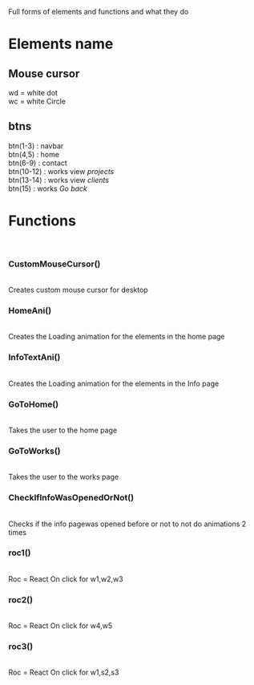 Full forms of elements and functions and what they do

<h1>Elements name</h1>
<h2>Mouse cursor</h2>
wd = white dot <br>
wc = white Circle

<h2>btns</h2>

btn(1-3)   : navbar <br>
btn(4,5)   : home <br>
btn(6-9)   : contact <br>
btn(10-12) : works view *projects*<br>
btn(13-14) : works view *clients*<br>
btn(15)    : works      *Go* *back*<br>

<h1>Functions</h1> <br>

<h3>CustomMouseCursor()</h3> <br>
Creates custom mouse cursor for desktop <br>
<h3>HomeAni()</h3> <br>
Creates the Loading animation for the elements in the home page<br>
<h3>InfoTextAni()</h3><br>
Creates the Loading animation for the elements in the Info page<br>
<h3>GoToHome()</h3><br>
Takes the user to the home page<br>
<h3>GoToWorks()</h3><br>
Takes the user to the works page<br>
<h3>CheckIfInfoWasOpenedOrNot()</h3><br>
Checks if the info pagewas opened before or not to not do animations 2 times <br>
<h3>roc1()</h3><br>
Roc = React On click for w1,w2,w3<br>
<h3>roc2()</h3><br>
Roc = React On click for w4,w5<br>
<h3>roc3()</h3><br>
Roc = React On click for w1,s2,s3<br>
